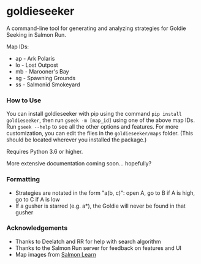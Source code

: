 # goldieseeker
A command-line tool for generating and analyzing strategies for Goldie Seeking in Salmon Run.

Map IDs:
* ap - Ark Polaris
* lo - Lost Outpost
* mb - Marooner's Bay
* sg - Spawning Grounds
* ss - Salmonid Smokeyard

### How to Use
You can install goldieseeker with pip using the command `pip install goldieseeker`, then run `gseek -m [map_id]` using one of the above map IDs. Run `gseek --help` to see all the other options and features. For more customization, you can edit the files in the `goldieseeker/maps` folder. (This should be located wherever you installed the package.)

Requires Python 3.6 or higher.

More extensive documentation coming soon... hopefully?

### Formatting
* Strategies are notated in the form "a(b, c)": open A, go to B if A is high, go to C if A is low
* If a gusher is starred (e.g. a*), the Goldie will never be found in that gusher

### Acknowledgements
* Thanks to Deelatch and RR for help with search algorithm
* Thanks to the Salmon Run server for feedback on features and UI
* Map images from [Salmon Learn](https://github.com/GungeeSpla/salmon_learn)
